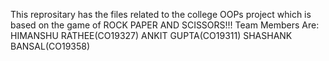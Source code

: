 This reprositary has the files related to the college OOPs project which is based on the game of ROCK PAPER AND SCISSORS!!!
Team Members Are:
HIMANSHU RATHEE(CO19327)
ANKIT GUPTA(CO19311)
SHASHANK BANSAL(CO19358)
